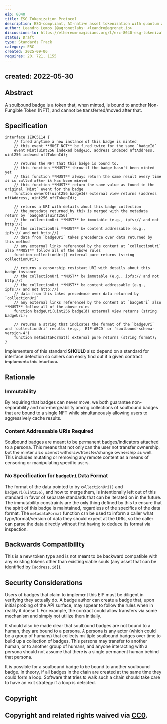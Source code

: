 ```yaml
---
---
eip: 8040
title: ESG Tokenization Protocol
description: ESG-compliant, AI-native asset tokenization with quantum auditability and lifecycle integrity.
author: Leandro Lemos (@agronetlabs) <leandro@agronet.io>
discussions-to: https://ethereum-magicians.org/t/erc-8040-esg-tokenization-protocol/25846
status: Draft
type: Standards Track
category: ERC
created: 2025-09-06
requires: 20, 721, 1155
---
```

created: 2022-05-30
---


## Abstract

A soulbound badge is a token that, when minted, is bound to another Non-Fungible Token (NFT), and cannot be transferred/moved after that.


## Specification

```solidity
interface IERC5114 {
	// fired anytime a new instance of this badge is minted
	// this event **MUST NOT** be fired twice for the same `badgeId`
	event Mint(uint256 indexed badgeId, address indexed nftAddress, uint256 indexed nftTokenId);

	// returns the NFT that this badge is bound to.
	// this function **MUST** throw if the badge hasn't been minted yet
	// this function **MUST** always return the same result every time it is called after it has been minted
	// this function **MUST** return the same value as found in the original `Mint` event for the badge
	function ownerOf(uint256 badgeId) external view returns (address nftAddress, uint256 nftTokenId);

	// returns a URI with details about this badge collection
	// the metadata returned by this is merged with the metadata return by `badgeUri(uint256)`
	// the collectionUri **MUST** be immutable (e.g., ipfs:// and not http://)
	// the collectionUri **MUST** be content addressable (e.g., ipfs:// and not http://)
	// data from `badgeUri` takes precedence over data returned by this method
	// any external links referenced by the content at `collectionUri` also **MUST** follow all of the above rules
	function collectionUri() external pure returns (string collectionUri);

	// returns a censorship resistant URI with details about this badge instance
	// the collectionUri **MUST** be immutable (e.g., ipfs:// and not http://)
	// the collectionUri **MUST** be content addressable (e.g., ipfs:// and not http://)
	// data from this takes precedence over data returned by `collectionUri`
	// any external links referenced by the content at `badgeUri` also **MUST** follow all of the above rules
	function badgeUri(uint256 badgeId) external view returns (string badgeUri);

	// returns a string that indicates the format of the `badgeUri` and `collectionUri` results (e.g., 'EIP-ABCD' or 'soulbound-schema-version-4')
	function metadataFormat() external pure returns (string format);
}
```

Implementers of this standard **SHOULD** also depend on a standard for interface detection so callers can easily find out if a given contract implements this interface.


## Rationale

### Immutability

By requiring that badges can never move, we both guarantee non-separability and non-mergeability among collections of soulbound badges that are bound to a single NFT while simultaneously allowing users to aggressively cache results.

### Content Addressable URIs Required

Soulbound badges are meant to be permanent badges/indicators attached to a persona.
This means that not only can the user not transfer ownership, but the minter also cannot withdraw/transfer/change ownership as well.
This includes mutating or removing any remote content as a means of censoring or manipulating specific users.

### No Specification for `badgeUri` Data Format

The format of the data pointed to by `collectionUri()` and `badgeUri(uint256)`, and how to merge them, is intentionally left out of this standard in favor of separate standards that can be iterated on in the future.
The immutability constraints are the only thing defined by this to ensure that the spirit of this badge is maintained, regardless of the specifics of the data format.
The `metadataFormat` function can be used to inform a caller what type/format/version of data they should expect at the URIs, so the caller can parse the data directly without first having to deduce its format via inspection.


## Backwards Compatibility

This is a new token type and is not meant to be backward compatible with any existing tokens other than existing viable souls (any asset that can be identified by `[address,id]`).


## Security Considerations

Users of badges that claim to implement this EIP must be diligent in verifying they actually do.
A badge author can create a badge that, upon initial probing of the API surface, may appear to follow the rules when in reality it doesn't.
For example, the contract could allow transfers via some mechanism and simply not utilize them initially.

It should also be made clear that soulbound badges are not bound to a human, they are bound to a persona.
A persona is any actor (which could be a group of humans) that collects multiple soulbound badges over time to build up a collection of badges.
This persona may transfer to another human, or to another group of humans, and anyone interacting with a persona should not assume that there is a single permanent human behind that persona.

It is possible for a soulbound badge to be bound to another soulbound badge.
In theory, if all badges in the chain are created at the same time they could form a loop.
Software that tries to walk such a chain should take care to have an exit strategy if a loop is detected.


## Copyright

Copyright and related rights waived via [CC0](../LICENSE.md).
---
